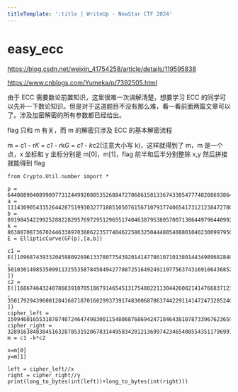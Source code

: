 ```yaml
---
titleTemplate: ':title | WriteUp - NewStar CTF 2024'
---
```


# easy_ecc

https://blog.csdn.net/weixin_41754258/article/details/119595838

https://www.cnblogs.com/Yumeka/p/7392505.html

由于 ECC 需要数论前置知识，这里很难一次讲解清楚，想要学习 ECC 的同学可以先补一下数论知识。但是对于这道题目不没有那么难，看一看前面两篇文章可以了。涉及加密解密的所有参数都已经给出。

flag 只和 m 有关，而 m 的解密只涉及 ECC 的基本解密流程

m = c1 - r*K = c1 - r*k*G = c1 - k*c2(注意大小写 k)，这样就得到了 m，m 是一个点，x 坐标和 y 坐标分别是 m[0]，m[1]，flag 前半和后半分别整除 x,y 然后拼接就能得到 flag

```
from Crypto.Util.number import *

p = 64408890408990977312449920805352688472706861581336743385477748208693864804529
a = 111430905433526442875199303277188510507615671079377406541731212384727808735043
b = 89198454229925288228295769729512965517404638795380570071386449796440992672131
k = 86388708736702446338970388622357740462258632504448854088010402300997950626097
E = EllipticCurve(GF(p),[a,b]) 

c1 = E([10968743933204598092696133780775439201414778610710138014434989682840359444219 , 50103014985350991132553587845849427708725164924911977563743169106436852927878 ])
c2 = E([16867464324078683910705186791465451317548022113044260821414766837123655851895 , 35017929439600128416871870160299373917483006878637442291141472473285240957511 ])
cipher_left = 15994601655318787407246474983001154806876869424718464381078733967623659362582
cipher_right = 3289163848384516328785319206783144958342012136997423465408554351179699716569
m = c1 -k*c2

x=m[0]
y=m[1]

left = cipher_left//x
right = cipher_right//y
print(long_to_bytes(int(left))+long_to_bytes(int(right)))
```
